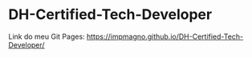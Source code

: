 # DH-Certified-Tech-Developer

Link do meu Git Pages: https://impmagno.github.io/DH-Certified-Tech-Developer/
